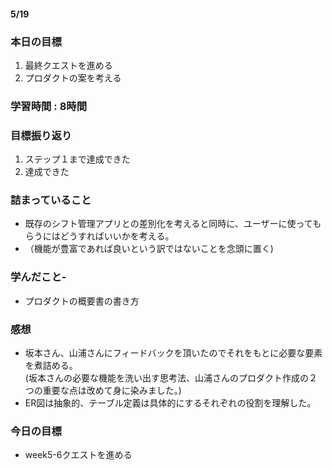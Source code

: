 #### 5/19
### 本日の目標
1. 最終クエストを進める
2. プロダクトの案を考える
### 学習時間 : 8時間  
### 目標振り返り
1. ステップ１まで達成できた
2. 達成できた
### 詰まっていること
- 既存のシフト管理アプリとの差別化を考えると同時に、ユーザーに使ってもらうにはどうすればいいかを考える。  
- （機能が豊富であれば良いという訳ではないことを念頭に置く)
### 学んだこと- 
- プロダクトの概要書の書き方
### 感想
- 坂本さん、山浦さんにフィードバックを頂いたのでそれをもとに必要な要素を煮詰める。  
   (坂本さんの必要な機能を洗い出す思考法、山浦さんのプロダクト作成の２つの重要な点は改めて身に染みました。)
- ER図は抽象的、テーブル定義は具体的にするそれぞれの役割を理解した。
### 今日の目標
- week5-6クエストを進める

